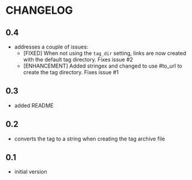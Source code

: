 # CHANGELOG #

## 0.4 #
- addresses a couple of issues:
  - [FIXED] When not using the `tag_dir` setting, links are now created with the default tag directory. Fixes issue #2
  - [ENHANCEMENT] Added stringex and changed to use #to_url to create the tag directory. Fixes issue #1

## 0.3 #
- added README

## 0.2 #
- converts the tag to a string when creating the tag archive file

## 0.1 #
- initial version